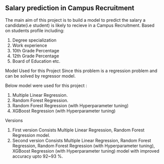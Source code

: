 ## Salary prediction in Campus Recruitment
The main aim of this project is to build a model to predict the salary a candidate(i.e student) is likely to recieve in a Campus Recruitment. Based on students profile including:
 1. Degree specialization
 2. Work experience
 3. 10th Grade Percentage
 4. 12th Grade Percentage
 5. Board of Education etc.

Model Used for this Project
Since this problem is a regression problem and can be solved by regressor model.

Below model were used for this project :
1. Multiple Linear Regression.
2. Random Forest Regression.
3. Random Forest Regression (with Hyperparameter tuning)
4. XGBoost Regression (with Hyperparameter tuning)


Versions
 1. First version Consists Multiple Linear Regression, Random Forest Regression model.
 2. Second version Consists Multiple Linear Regression, Random Forest Regression, Random Forest Regression (with Hyperparameter tuning), XGBoost Regression (with Hyperparameter tuning) model with improved accuracy upto 92~93 %.
